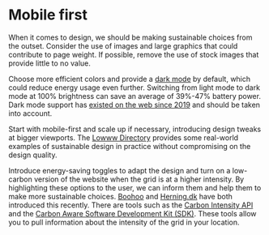 # Mobile first

When it comes to design, we should be making sustainable choices from the outset. Consider the use of images and large graphics that could contribute to page weight. If possible, remove the use of stock images that provide little to no value.

Choose more efficient colors and provide a [dark mode](https://www.purdue.edu/newsroom/releases/2021/Q3/dark-mode-may-not-save-your-phones-battery-life-as-much-as-you-think,-but-there-are-a-few-silver-linings.html) by default, which could reduce energy usage even further. Switching from light mode to dark mode at 100% brightness can save an average of 39%-47% battery power. Dark mode support has [existed on the web since 2019](https://caniuse.com/prefers-color-scheme) and should be taken into account.

Start with mobile-first and scale up if necessary, introducing design tweaks at bigger viewports. The [Lowww Directory](https://www.lowww.directory/) provides some real-world examples of sustainable design in practice without compromising on the design quality.

Introduce energy-saving toggles to adapt the design and turn on a low-carbon version of the website when the grid is at a higher intensity. By highlighting these options to the user, we can inform them and help them to make more sustainable choices. [Boohoo](https://boohoo.co.uk) and [Herning.dk](https://herning.dk) have both introduced this recently. There are tools such as the [Carbon Intensity API](https://www.carbonintensity.org.uk) and the [Carbon Aware Software Development Kit (SDK)](https://github.com/Green-Software-Foundation/carbon-aware-sdk). These tools allow you to pull information about the intensity of the grid in your location.
